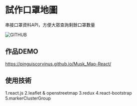 # 試作口罩地圖

串接口罩資料API，方便大眾查詢剩餘口罩數量

![GITHUB]( https://github.com/pinguiscorvinus/Musk_Map-React/blob/master/musk-map.jpg "musk-map.jpg")


## 作品DEMO
https://pinguiscorvinus.github.io/Musk_Map-React/

## 使用技術

1.react.js
2.leaflet & openstreetmap
3.redux
4.react-bootstrap
5.markerClusterGroup
